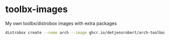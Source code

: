 # toolbx-images

My own toolbx/distrobox images with extra packages

```sh
distrobox create --name arch --image ghcr.io/detjensrobert/arch-toolbox
```
